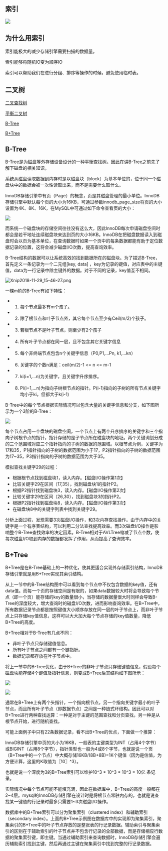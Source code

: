 ## 索引

![](https://upload-images.jianshu.io/upload_images/325120-768def12a042a22e.png?imageMogr2/auto-orient/strip%7CimageView2/2/w/1240)

## 为什么用索引

索引能极大的减少存储引擎需要扫描的数据量。

索引能够将随机IO变为顺序IO

索引可以帮助我们在进行分组、排序等操作的时候，避免使用临时表。

## 二叉树

[二叉查找树](https://www.cs.usfca.edu/~galles/visualization/BST.html)

[平衡二叉树](https://www.cs.usfca.edu/~galles/visualization/AVLtree.html)

[B-Tree](https://www.cs.usfca.edu/~galles/visualization/BTree.html)

[B+Tree](https://www.cs.usfca.edu/~galles/visualization/BPlusTree.html)

## B-Tree
B-Tree是为磁盘等外存储设备设计的一种平衡查找树。因此在讲B-Tree之前先了解下磁盘的相关知识。




系统从磁盘读取数据到内存时是以磁盘块（block）为基本单位的，位于同一个磁盘块中的数据会被一次性读取出来，而不是需要什么取什么。

InnoDB存储引擎中有页（Page）的概念，页是其磁盘管理的最小单位。InnoDB存储引擎中默认每个页的大小为16KB，可通过参数innodb_page_size将页的大小设置为4K、8K、16K，在MySQL中可通过如下命令查看页的大小：

![](https://upload-images.jianshu.io/upload_images/325120-f2aa35fd3b39f64b.png?imageMogr2/auto-orient/strip%7CimageView2/2/w/1240)


而系统一个磁盘块的存储空间往往没有这么大，因此InnoDB每次申请磁盘空间时都会是若干地址连续磁盘块来达到页的大小16KB。InnoDB在把磁盘数据读入到磁盘时会以页为基本单位，在查询数据时如果一个页中的每条数据都能有助于定位数据记录的位置，这将会减少磁盘I/O次数，提高查询效率。

B-Tree结构的数据可以让系统高效的找到数据所在的磁盘块。为了描述B-Tree，首先定义一条记录为一个二元组[key, data] ，key为记录的键值，对应表中的主键值，data为一行记录中除主键外的数据。对于不同的记录，key值互不相同。

![Xnip2018-11-29_15-46-27.png](https://upload-images.jianshu.io/upload_images/325120-9c93030b317ccb8a.png?imageMogr2/auto-orient/strip%7CimageView2/2/w/1240)

一棵m阶的B-Tree有如下特性：
 
 - 1. 每个节点最多有m个孩子。 
 - 2. 除了根节点和叶子节点外，其它每个节点至少有Ceil(m/2)个孩子。 
 - 3. 若根节点不是叶子节点，则至少有2个孩子 
 - 4. 所有叶子节点都在同一层，且不包含其它关键字信息 
 - 5. 每个非终端节点包含n个关键字信息（P0,P1,…Pn, k1,…kn） 
 - 6. 关键字的个数n满足：ceil(m/2)-1 <= n <= m-1 
 - 7. ki(i=1,…n)为关键字，且关键字升序排序。 
 - 8. Pi(i=1,…n)为指向子树根节点的指针。P(i-1)指向的子树的所有节点关键字均小于ki，但都大于k(i-1)

B-Tree中的每个节点根据实际情况可以包含大量的关键字信息和分支，如下图所示为一个3阶的B-Tree： 


![](https://upload-images.jianshu.io/upload_images/325120-a238f520d89b1ddd.png?imageMogr2/auto-orient/strip%7CimageView2/2/w/1240)


每个节点占用一个盘块的磁盘空间，一个节点上有两个升序排序的关键字和三个指向子树根节点的指针，指针存储的是子节点所在磁盘块的地址。两个关键词划分成的三个范围域对应三个指针指向的子树的数据的范围域。以根节点为例，关键字为17和35，P1指针指向的子树的数据范围为小于17，P2指针指向的子树的数据范围为17~35，P3指针指向的子树的数据范围为大于35。

模拟查找关键字29的过程：

 - 根据根节点找到磁盘块1，读入内存。【磁盘I/O操作第1次】
 - 比较关键字29在区间（17,35），找到磁盘块1的指针P2。
 - 根据P2指针找到磁盘块3，读入内存。【磁盘I/O操作第2次】
 - 比较关键字29在区间（26,30），找到磁盘块3的指针P2。
 - 根据P2指针找到磁盘块8，读入内存。【磁盘I/O操作第3次】
 - 在磁盘块8中的关键字列表中找到关键字29。

 
分析上面过程，发现需要3次磁盘I/O操作，和3次内存查找操作。由于内存中的关键字是一个有序表结构，可以利用二分法查找提高效率。而3次磁盘I/O操作是影响整个B-Tree查找效率的决定因素。B-Tree相对于AVLTree缩减了节点个数，使每次磁盘I/O取到内存的数据都发挥了作用，从而提高了查询效率。


## B+Tree

B+Tree是在B-Tree基础上的一种优化，使其更适合实现外存储索引结构，InnoDB存储引擎就是用B+Tree实现其索引结构。

从上一节中的B-Tree结构图中可以看到每个节点中不仅包含数据的key值，还有data值。而每一个页的存储空间是有限的，如果data数据较大时将会导致每个节点（即一个页）能存储的key的数量很小，当存储的数据量很大时同样会导致B-Tree的深度较大，增大查询时的磁盘I/O次数，进而影响查询效率。在B+Tree中，所有数据记录节点都是按照键值大小顺序存放在同一层的叶子节点上，而非叶子节点上只存储key值信息，这样可以大大加大每个节点存储的key值数量，降低B+Tree的高度。

B+Tree相对于B-Tree有几点不同：

- 非叶子节点只存储键值信息。
- 所有叶子节点之间都有一个链指针。
- 数据记录都存放在叶子节点中。

将上一节中的B-Tree优化，由于B+Tree的非叶子节点只存储键值信息，假设每个磁盘块能存储4个键值及指针信息，则变成B+Tree后其结构如下图所示： 

![](https://upload-images.jianshu.io/upload_images/325120-66aad92a35543432.png?imageMogr2/auto-orient/strip%7CimageView2/2/w/1240)


![](https://upload-images.jianshu.io/upload_images/325120-c12e4da409c8c3bf.png?imageMogr2/auto-orient/strip%7CimageView2/2/w/1240)


通常在B+Tree上有两个头指针，一个指向根节点，另一个指向关键字最小的叶子节点，而且所有叶子节点（即数据节点）之间是一种链式环结构。因此可以对B+Tree进行两种查找运算：一种是对于主键的范围查找和分页查找，另一种是从根节点开始，进行随机查找。

可能上面例子中只有22条数据记录，看不出B+Tree的优点，下面做一个推算：

InnoDB存储引擎中页的大小为16KB，一般表的主键类型为INT（占用4个字节）或BIGINT（占用8个字节），指针类型也一般为4或8个字节，也就是说一个页（B+Tree中的一个节点）中大概存储16KB/(8B+8B)=1K个键值（因为是估值，为方便计算，这里的K取值为〖10〗^3）。

也就是说一个深度为3的B+Tree索引可以维护10^3 * 10^3 * 10^3 = 10亿 条记录。

实际情况中每个节点可能不能填充满，因此在数据库中，B+Tree的高度一般都在2~4层。mysql的InnoDB存储引擎在设计时是将根节点常驻内存的，也就是说查找某一键值的行记录时最多只需要1~3次磁盘I/O操作。

数据库中的B+Tree索引可以分为聚集索引（clustered index）和辅助索引（secondary index）。上面的B+Tree示例图在数据库中的实现即为聚集索引，聚集索引的B+Tree中的叶子节点存放的是整张表的行记录数据。辅助索引与聚集索引的区别在于辅助索引的叶子节点并不包含行记录的全部数据，而是存储相应行数据的聚集索引键，即主键。当通过辅助索引来查询数据时，InnoDB存储引擎会遍历辅助索引找到主键，然后再通过主键在聚集索引中找到完整的行记录数据。




